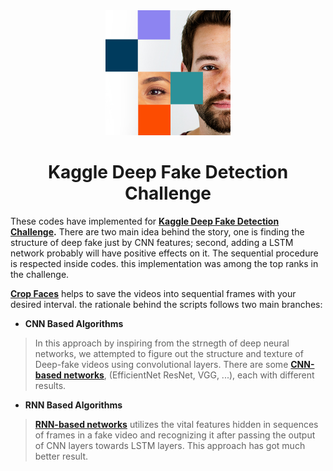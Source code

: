 <div align="center">
    <img src="/images/index.jpg" width="200">
</div>

<h1 align="center">Kaggle Deep Fake Detection Challenge</h1>


These codes have implemented for  **[Kaggle Deep Fake Detection Challenge](https://www.kaggle.com/c/deepfake-detection-challenge "Kaggle Deep Fake Detection Challenge").**  There are two main idea behind the story, one is finding the structure of deep fake just by CNN features; second, adding a LSTM network probably will have positive effects on it. 
The sequential procedure is respected inside codes.
this implementation was among the top ranks in the challenge. 


[**Crop Faces**](https://github.com/imohammadhossein/Deep-Fake-Detection/blob/develop/src/face_extractor.ipynb "face extractor mtcnn") helps to save the videos into sequential frames with your desired interval. the rationale behind the scripts follows two main branches: 

* **CNN Based Algorithms** 
> In this approach by inspiring from the strnegth of deep neural networks, we attempted to figure out the structure and texture of Deep-fake videos using convolutional layers. 
> There are some [**CNN-based networks**](https://github.com/imohammadhossein/Deep-Fake-Detection/blob/develop/src/CNNs/ "CNN-Based approachs"), (EfficientNet ResNet, VGG, ...), each with different results.
> 
> 
* **RNN Based Algorithms**
> [**RNN-based networks**](https://github.com/imohammadhossein/Deep-Fake-Detection/blob/develop/src/Recurrents/ "RNN-Based approach") utilizes the vital features hidden in sequences of frames in a fake video and recognizing it after passing the output of CNN layers towards LSTM layers. This approach has got much better result.
